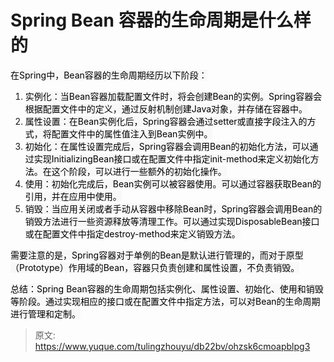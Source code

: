 # Spring Bean 容器的生命周期是什么样的

<font style="color:rgb(0, 0, 0);background-color:rgb(248, 248, 248);">在Spring中，Bean容器的生命周期经历以下阶段：</font>

1. <font style="color:rgb(0, 0, 0);background-color:rgb(248, 248, 248);">实例化：当Bean容器加载配置文件时，将会创建Bean的实例。Spring容器会根据配置文件中的定义，通过反射机制创建Java对象，并存储在容器中。</font>
2. <font style="color:rgb(0, 0, 0);background-color:rgb(248, 248, 248);">属性设置：在Bean实例化后，Spring容器会通过setter或直接字段注入的方式，将配置文件中的属性值注入到Bean实例中。</font>
3. <font style="color:rgb(0, 0, 0);background-color:rgb(248, 248, 248);">初始化：在属性设置完成后，Spring容器会调用Bean的初始化方法，可以通过实现InitializingBean接口或在配置文件中指定init-method来定义初始化方法。在这个阶段，可以进行一些额外的初始化操作。</font>
4. <font style="color:rgb(0, 0, 0);background-color:rgb(248, 248, 248);">使用：初始化完成后，Bean实例可以被容器使用。可以通过容器获取Bean的引用，并在应用中使用。</font>
5. <font style="color:rgb(0, 0, 0);background-color:rgb(248, 248, 248);">销毁：当应用关闭或者手动从容器中移除Bean时，Spring容器会调用Bean的销毁方法进行一些资源释放等清理工作。可以通过实现DisposableBean接口或在配置文件中指定destroy-method来定义销毁方法。</font>

<font style="color:rgb(0, 0, 0);background-color:rgb(248, 248, 248);">需要注意的是，Spring容器对于单例的Bean是默认进行管理的，而对于原型（Prototype）作用域的Bean，容器只负责创建和属性设置，不负责销毁。</font>

<font style="color:rgb(0, 0, 0);background-color:rgb(248, 248, 248);">总结：Spring Bean容器的生命周期包括实例化、属性设置、初始化、使用和销毁等阶段。通过实现相应的接口或在配置文件中指定方法，可以对Bean的生命周期进行管理和定制。</font>



> 原文: <https://www.yuque.com/tulingzhouyu/db22bv/ohzsk6cmoapblpg3>